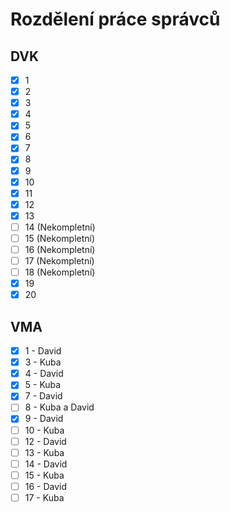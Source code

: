 # Rozdělení práce správců

## DVK
* [x] 1
* [x] 2
* [x] 3
* [x] 4
* [x] 5
* [x] 6
* [x] 7
* [x] 8
* [x] 9
* [x] 10
* [x] 11
* [x] 12
* [x] 13
* [ ] 14 (Nekompletní)
* [ ] 15 (Nekompletní)
* [ ] 16 (Nekompletní)
* [ ] 17 (Nekompletní)
* [ ] 18 (Nekompletní)
* [x] 19
* [x] 20

## VMA
* [x] 1 - David
* [x] 3 - Kuba
* [x] 4 - David
* [x] 5 - Kuba
* [x] 7 - David
* [ ] 8 - Kuba a David
* [x] 9 - David
* [ ] 10 - Kuba
* [ ] 12 - David
* [ ] 13 - Kuba
* [ ] 14 - David
* [ ] 15 - Kuba
* [ ] 16 - David
* [ ] 17 - Kuba